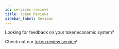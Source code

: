 ```yaml
---
id: services-reviews
title: Token Reviews
sidebar_label: Reviews
---
```


Looking for feedback on your tokeneconomic system?

Check out our [token review service](https://discord.gg/7tvGCTD)!
